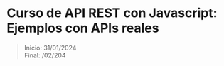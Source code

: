 # Curso de API REST con Javascript: Ejemplos con APIs reales

> Inicio: 31/01/2024  
> Final: /02/204